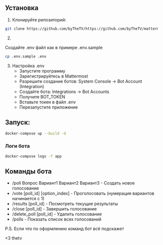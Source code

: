 ## Установка

1. Клонируйте репозиторий:
```bash
git clone https://github.com/byTheTV/https://github.com/byTheTV/mattermost-votingbot-vktask.git
```
2. 
Создайте .env файл как в примере .env.sample
```bash
cp .env.sample .env
```

3. Настройка .env
   - Запустите программу
   - Зарегистрируйтесь в Mattermost
   - Разрешите создание ботов: System Console -> Bot Account (Integration)
   - Создайте бота: Integrations -> Bot Accounts
   - Получите BOT_TOKEN
   - Вставьте токен в файл .env
   - Перезапустите приложение

## Запуск: 
```bash
docker-compose up --build -d
```

### Логи бота
```bash
docker-compose logs -f app
```

## Команды бота

- /poll Вопрос Вариант1 Вариант2 Вариант3 - Создать новое голосование
- /vote [poll_id] [option_index] - Проголосовать (нумерация вариантов начинается с 1)
- /results [poll_id] - Посмотреть текущие результаты
- /close [poll_id] - Завершить голосование
- /delete_poll [poll_id] - Удалить голосование
- /polls - Показать список всех голосований

P.S. Если что по оформлению команд бот всё подскажет

 <3 thetv

